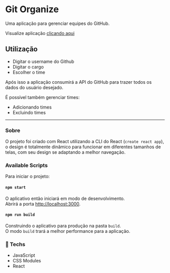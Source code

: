 
# Git Organize

Uma aplicação para gerenciar equipes do GitHub.

Visualize aplicação [clicando aqui](https://organo-coral-eight.vercel.app/)

## Utilização
- Digitar o username do Github
- Digitar o cargo
- Escolher o time

Após isso a aplicação consumirá a API do GitHub para trazer todos os dados do usuário desejado.

É possível também gerenciar times:
- Adicionando times
- Excluindo times
---
### Sobre
O projeto foi criado com React utilizando a CLI do React (`create react app`), o design é totalmente dinâmico para funcionar em diferentes tamanhos de telas, com seu design se adaptando a melhor navegação.

### Available Scripts

Para iniciar o projeto:

#### `npm start`

O aplicativo então iniciará em modo de desenvolvimento.\
Abrirá a porta [http://localhost:3000](http://localhost:3000).

#### `npm run build`

Construindo o aplicativo para produção na pasta `build`.\
O modo `build` trará a melhor performance para a aplicação.

### 🚀 Techs
- JavaScript
- CSS Modules
- React
